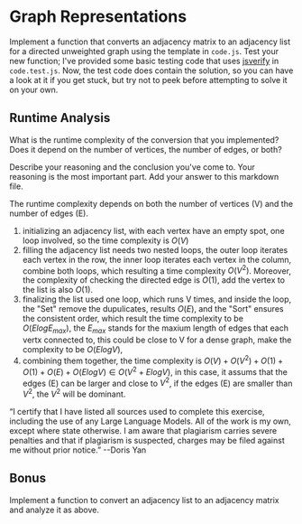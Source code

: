 # Graph Representations

Implement a function that converts an adjacency matrix to an adjacency list for
a directed unweighted graph using the template in `code.js`. Test your new
function; I've provided some basic testing code that uses
[jsverify](https://jsverify.github.io/) in `code.test.js`. Now, the test code
does contain the solution, so you can have a look at it if you get stuck, but
try not to peek before attempting to solve it on your own.

## Runtime Analysis

What is the runtime complexity of the conversion that you implemented? Does it
depend on the number of vertices, the number of edges, or both?

Describe your reasoning and the conclusion you've come to. Your reasoning is the
most important part. Add your answer to this markdown file.

The runtime complexity depends on both the number of vertices (V) and the number of edges (E).

1. initializing an adjacency list, with each vertex have an empty spot, one loop involved, so the time complexity is $O(V)$
2. filling the adjacency list needs two nested loops, the outer loop iterates each vertex in the row, the inner loop iterates each vertex in the column, combine both loops, which resulting a time complexity $O(V^2)$. Moreover, the complexity of checking the directed edge is $O(1)$, add the vertex to the list is also $O(1)$.
3. finalizing the list used one loop, which runs V times, and inside the loop, the "Set" remove the dupulicates, results $O(E)$, and the "Sort" ensures the consistent order, which result the time complexity to be $O(E log E_{max})$, the $E_{max}$ stands for the maxium length of edges that each vertx connected to, this could be close to V for a dense graph, make the complexity to be $O(E log V)$,
4. combining them together, the time complexity is $O(V)+O(V^2)+O(1)+O(1)+O(E)+O(E log V)\in O(V^2+ElogV)$, in this case, it assums that the edges (E) can be larger and close to $V^2$, if the edges (E) are smaller than $V^2$, the $V^2$ will be dominant.

“I certify that I have listed all sources used to complete this exercise, including the use of any Large Language Models. All of the work is my own, except where state otherwise. I am aware that plagiarism carries severe penalties and that if plagiarism is suspected, charges may be filed against me without prior notice.” --Doris Yan

## Bonus

Implement a function to convert an adjacency list to an adjacency matrix and
analyze it as above.
